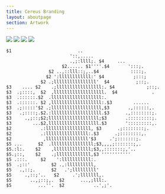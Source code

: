 ```yaml
---
title: Cereus Branding
layout: aboutpage
section: Artwork
---
```


![](https://codeberg.org/cereus-linux/artwork/raw/branch/main/Branding/cereus-logo.svg)
![](https://codeberg.org/cereus-linux/artwork/raw/branch/main/Branding/cereus-light.svg)
![](https://codeberg.org/cereus-linux/artwork/raw/branch/main/Branding/cereus-logo-letters.svg)
![](https://codeberg.org/cereus-linux/artwork/raw/branch/main/Branding/cereus-logo-dark.svg)


```
$1                         ..
                        '::,.....
                        .,;:llll;. $4     ...
                     $2...... $1''''.$4       ':::;.
                $2 ..,::lll::;,..$4            ::::;.
               $2 ':llllllllllll:' $4           ;:::;
             $2 .;llllllllllllllll'  $4          ;::;.
$3    .... $2    .;lllllllllllllllll:. $4            ;::;.
$3  .;::::,  $2  ,lllllllllllllllllll.  $4             .
$3  .::::::.$2  .lllllllllllllllllll:.
$3  .::::::. $2 ,lllllllllllllllllll:.$3        ......
$3  .;:::::'$2 .;lllllllllllllllllll,$3       .,::::::,.
$3   .;::::;.$2.:lllllllllllllllllll.$3      .,::::::::;.
$3     .,;::;$2;lllllllllllllllllll;$3       .:::::::::;.
$3        ...$2,lllllllllllllllllll.$3       ':::::::::,.
$2           .:lllllllllllllllll, $3      .;::::::::;.
$2           .:llllllllllllllll:.$3      .;::::::::,.
$2            ,llllllllllllllll'$3     .';:::::::;.
$5 ...      $2  .llllllllllllllll;$3,,,,;:::::::;,.
$5.:l:.    $2    ,llllllllllllll;$3,,:::::::;,'..
$5.;::,    $2    .;lllllllllllll,$3 '''''''''''
$5 .:::.     $2    ':lllllllllll:.
$5  .;::'        $2 .,:llllllllll,
$5   .,::;.      $2   .';lllllllll'
$5     .,::;'..   $2     .';lllllll,.
$5       ..,;::;,.  $2      ...,;lll:.
$5          ...''.  $2           ..',;'.

```